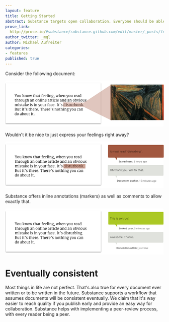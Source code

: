 ```yaml
---
layout: feature
title: Getting Started
abstract: Substance targets open collaboration. Everyone should be able to contribute to a document, without the hurdles.
prose_link:
  http://prose.io/#substance/substance.github.com/edit/master/_posts/features/0100-01-02-collaboration.md
author_twitter: _mql
author: Michael Aufreiter
categories:
- features
published: true
---
```


Consider the following document:

![](/images/illustrations/collaboration-1.png)

Wouldn't it be nice to just express your feelings right away?

![](/images/illustrations/collaboration-2.png)

Substance offers inline annotations (markers) as well as comments to allow exactly that.

![](/images/illustrations/collaboration-3.png)

# Eventually consistent

Most things in life are not perfect. That's also true for every document ever written or to be written in the future. Substance supports a workflow that assumes documents will be consistent eventually. We claim that it's way easier to reach quality if you publish early and provide an easy way for collaboration. Substance helps with implementing a peer-review process, with every reader being a peer.